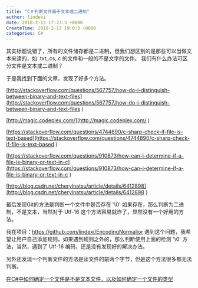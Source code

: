 ```yaml
---
title: "C＃判断文件属于文本或二进制"
author: lindexi
date: 2018-2-13 17:23:3 +0800
CreateTime: 2018-2-13 19:0:3 +0800
categories: C#
---
```


其实标题说错了，所有的文件储存都是二进制，但我们想区别的是那些可以当做文本来读的，如 .txt,.cs,.c 的文件和一般的不是文字的文件。
我们有什么办法可区分文件是文本或二进制？

<!--more-->



<div id="toc"></div>

于是我找到下面的文章，发现了好多个方法。

[http://stackoverflow.com/questions/567757/how-do-i-distinguish-between-binary-and-text-files](http://stackoverflow.com/questions/567757/how-do-i-distinguish-between-binary-and-text-files )

[http://magic.codeplex.com/](http://magic.codeplex.com/ )

[https://stackoverflow.com/questions/4744890/c-sharp-check-if-file-is-text-based](https://stackoverflow.com/questions/4744890/c-sharp-check-if-file-is-text-based )

[https://stackoverflow.com/questions/910873/how-can-i-determine-if-a-file-is-binary-or-text-in-c](https://stackoverflow.com/questions/910873/how-can-i-determine-if-a-file-is-binary-or-text-in-c )

[http://blog.csdn.net/cherylnatsu/article/details/6412898](http://blog.csdn.net/cherylnatsu/article/details/6412898 )

最后发现Git的方法是判断一个文件中是否存在 '\0' 如果存在，那么判断为二进制，不是文本，当然对于 Utf-16 这个方法容易就炸了，显然没有一个好用的方法。

我在项目：https://github.com/lindexi/EncodingNormalior   遇到这个问题，我希望让用户自己添加规则，如果遇到规则之外的，那么判断使用上面的检测 '\0' 方法，当然，遇到了 Utf-16 编码，还是没有发现好的解决办法。


另外还发现一个判断文件的方法是读文件的前两个字节，但是这个方法很多都无法判断。

[在C#中如何确定一个文件是不是文本文件，以及如何确定一个文件的类型](https://fresky.github.io/2014/04/21/how-to-determine-the-file-type-in-csharp/)
